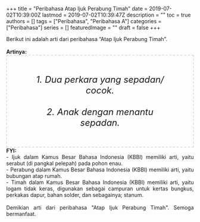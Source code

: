+++
title = "Peribahasa Atap Ijuk Perabung Timah"
date = 2019-07-02T10:39:00Z
lastmod = 2019-07-02T10:39:47Z
description = ""
toc = true
authors = []
tags = ["Peribahasa", "Peribahasa A"]
categories = ["Peribahasa"]
series = []
featuredImage = ""
draft = false
+++

<div dir="ltr" style="text-align: left;" trbidi="on"><div style="text-align: justify;">Berikut ini adalah arti dari peribahasa “Atap Ijuk Perabung Timah”.</div><br /><div style="text-align: justify;"><b>Artinya:</b></div><div style="border: 2px dashed #ddd; font-size: 24px; height: auto; margin: 0 auto; padding: 50px; text-align: center; width: auto;"><i>1. Dua perkara yang sepadan/ cocok.<br /><br />2. Anak dengan menantu sepadan.</i></div><div style="text-align: justify;"><b>FYI:</b><br />- Ijuk dalam Kamus Besar Bahasa Indonesia (KBBI) memiliki arti, yaitu serabut (di pangkal pelepah) pada pohon enau.<br />- Perabung dalam Kamus Besar Bahasa Indonesia (KBBI) memiliki arti, yaitu bubungan atap rumah.<br />- Timah dalam Kamus Besar Bahasa Indonesia (KBBI) memiliki arti, yaitu logam tidak keras, digunakan sebagai campuran untuk kertas bungkus, perkakas dapur, bahan solder, dan sebagainya; stanum.<br /><br /></div><div style="text-align: justify;">Demikian arti dari peribahasa "Atap Ijuk Perabung Timah". Semoga bermanfaat.</div></div>
